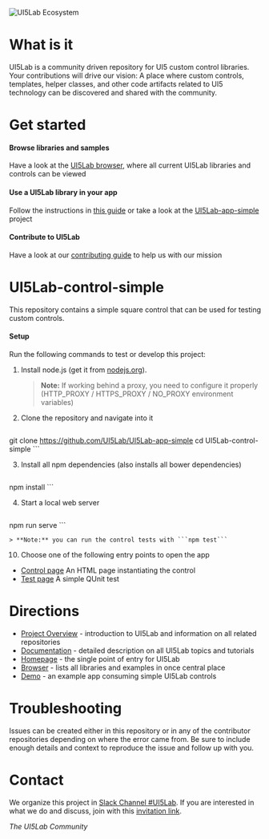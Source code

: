 ![UI5Lab Ecosystem](https://github.com/UI5Lab/UI5Lab-central/raw/master/docs/UI5LabLogoPhoenix.png)

# What is it

UI5Lab is a community driven repository for UI5 custom control libraries. Your contributions will drive our vision: A place where custom controls, templates, helper classes, and other code artifacts related to UI5 technology can be discovered and shared with the community.

# Get started

#### Browse libraries and samples
Have a look at the [UI5Lab browser](https://ui5lab.io/browser), where all current UI5Lab libraries and controls can be viewed

#### Use a UI5Lab library in your app
Follow the instructions in [this guide](https://ui5lab.github.io/UI5Lab-docs/#/how_to/consume_library) or take a look at the [UI5Lab-app-simple](https://github.com/UI5Lab/UI5Lab-app-simple) project

#### Contribute to UI5Lab
Have a look at our [contributing guide](https://ui5lab.github.io/UI5Lab-docs/#/how_to/contribute_custom_control_library) to help us with our mission

# UI5Lab-control-simple

This repository contains a simple square control that can be used for testing custom controls.

#### Setup

Run the following commands to test or develop this project:

1. Install node.js (get it from [nodejs.org](http://nodejs.org/)).

	> **Note:** If working behind a proxy, you need to configure it properly (HTTP_PROXY / HTTPS_PROXY / NO_PROXY environment variables)

2. Clone the repository and navigate into it
	```sh
git clone https://github.com/UI5Lab/UI5Lab-app-simple
cd UI5Lab-control-simple
	```

3. Install all npm dependencies (also installs all bower dependencies)
	```sh
npm install
	```

4. Start a local web server

	```sh
npm run serve
	```

	> **Note:** you can run the control tests with ```npm test```

10. Choose one of the following entry points to open the app

 * [Control page](src/ui5lab/control/index.html) An HTML page instantiating the control
 * [Test page](test/ui5lab/control/Square.qunit.html) A simple QUnit test

# Directions

* [Project Overview](https://ui5lab.github.io/UI5Lab-docs/#/general/overview) - introduction to UI5Lab and information on all related repositories
* [Documentation](https://ui5lab.github.io/UI5Lab-docs/#/) - detailed description on all UI5Lab topics and tutorials
* [Homepage](https://ui5lab.io) - the single point of entry for UI5Lab
* [Browser](https://ui5lab.io/browser) - lists all libraries and examples in once central place
* [Demo](https://ui5lab.github.io/UI5Lab-app-simple/index.html) - an example app consuming simple UI5Lab controls

# Troubleshooting
Issues can be created either in this repository or in any of the contributor repositories depending on where the error came from.
Be sure to include enough details and context to reproduce the issue and follow up with you.

# Contact
We organize this project in [Slack Channel #UI5Lab](https://openui5.slack.com/messages/UI5lab).
If you are interested in what we do and discuss, join with this [invitation link](http://slackui5invite.herokuapp.com/).

*The UI5Lab Community*
